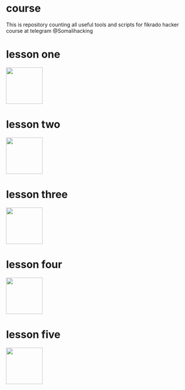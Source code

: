 # course
This is repository counting all useful tools and scripts for fikrado hacker course at telegram @Somalihacking 
# lesson one 
 <img width="100px" src="https://github.com/fikrado-orgnasation/course/tree/main/Img/L1.png" >

# lesson two 
 <img width="100px" src="L2.png">

 # lesson three
 <img width="100px" src="L3.png">

 # lesson four
 <img width="100px" src="L4.png">

 # lesson five
 <img width="100px" src="L5.png">